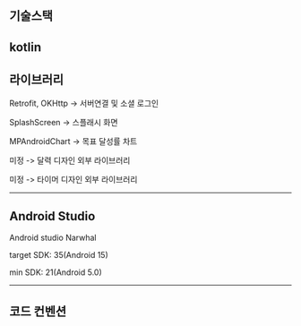 ## 기술스택
kotlin
---

## 라이브러리

Retrofit, OKHttp -> 서버연결 및 소셜 로그인

SplashScreen -> 스플래시 화면

MPAndroidChart -> 목표 달성률 차트

미정 -> 달력 디자인 외부 라이브러리

미정 -> 타이머 디자인 외부 라이브러리

---

## Android Studio

Android studio Narwhal

target SDK: 35(Android 15)

min SDK: 21(Android 5.0)

---

## 코드 컨벤션


